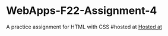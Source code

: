 # WebApps-F22-Assignment-4
A practice assignment for HTML with CSS
#hosted at 
[Hosted at]( https://44-563-web-apps-f22.github.io/44563-webapps-assignment-4-Vedhasri-49/opera.html)